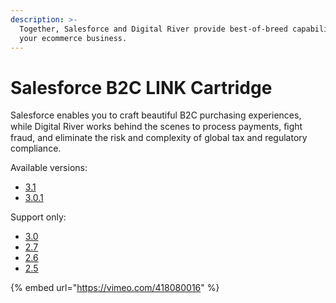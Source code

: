 ```yaml
---
description: >-
  Together, Salesforce and Digital River provide best-of-breed capabilities for
  your ecommerce business.
---
```


# Salesforce B2C LINK Cartridge

Salesforce enables you to craft beautiful B2C purchasing experiences, while Digital River works behind the scenes to process payments, ﬁght fraud, and eliminate the risk and complexity of global tax and regulatory compliance.

Available versions:

* [3.1](https://docs.digitalriver.com/salesforce-b2c/v/salesforce-b2c-link-cartridge-3.1/)
* [3.0.1](https://docs.digitalriver.com/salesforce-b2c/v/salesforce-b2c-link-cartridge-3.0.1)

Support only:

* [3.0](https://docs.digitalriver.com/salesforce-b2c/v/salesforce-b2c-link-cartridge-3.0/)
* [2.7](https://docs.digitalriver.com/salesforce-b2c/v/salesforce-b2c-link-cartridge-2.7)
* [2.6](https://docs.digitalriver.com/salesforce-b2c/v/salesforce-b2c-link-cartridge-2.6/)
* [2.5](https://docs.digitalriver.com/salesforce-b2c/v/salesforce-b2c-link-cartridge-2.5/)

{% embed url="https://vimeo.com/418080016" %}

